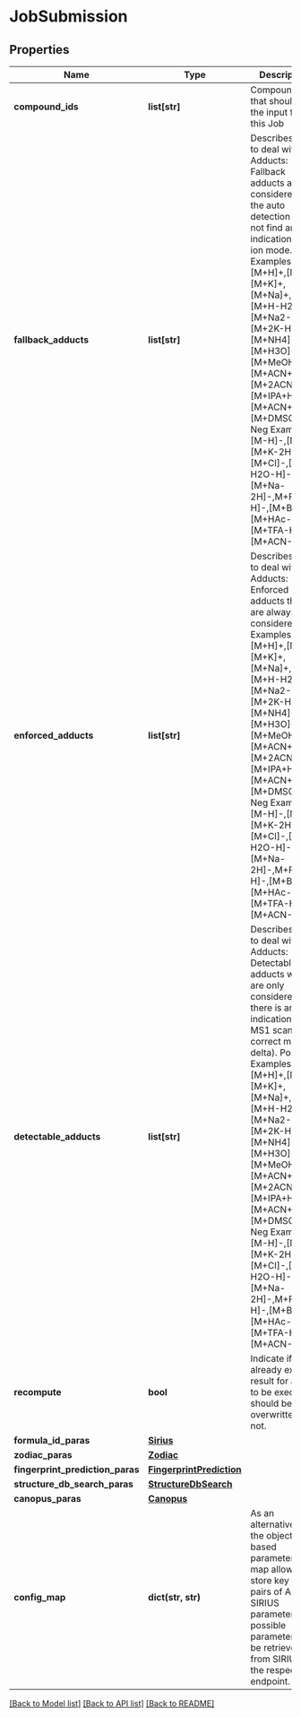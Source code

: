 # JobSubmission

## Properties
Name | Type | Description | Notes
------------ | ------------- | ------------- | -------------
**compound_ids** | **list[str]** | Compounds that should be the input for this Job | [optional] 
**fallback_adducts** | **list[str]** | Describes how to deal with Adducts: Fallback adducts are considered if the auto detection did not find any indication for an ion mode.  Pos Examples: [M+H]+,[M]+,[M+K]+,[M+Na]+,[M+H-H2O]+,[M+Na2-H]+,[M+2K-H]+,[M+NH4]+,[M+H3O]+,[M+MeOH+H]+,[M+ACN+H]+,[M+2ACN+H]+,[M+IPA+H]+,[M+ACN+Na]+,[M+DMSO+H]+  Neg Examples: [M-H]-,[M]-,[M+K-2H]-,[M+Cl]-,[M-H2O-H]-,[M+Na-2H]-,M+FA-H]-,[M+Br]-,[M+HAc-H]-,[M+TFA-H]-,[M+ACN-H]- | [optional] 
**enforced_adducts** | **list[str]** | Describes how to deal with Adducts:  Enforced adducts that are always considered.  Pos Examples: [M+H]+,[M]+,[M+K]+,[M+Na]+,[M+H-H2O]+,[M+Na2-H]+,[M+2K-H]+,[M+NH4]+,[M+H3O]+,[M+MeOH+H]+,[M+ACN+H]+,[M+2ACN+H]+,[M+IPA+H]+,[M+ACN+Na]+,[M+DMSO+H]+  Neg Examples: [M-H]-,[M]-,[M+K-2H]-,[M+Cl]-,[M-H2O-H]-,[M+Na-2H]-,M+FA-H]-,[M+Br]-,[M+HAc-H]-,[M+TFA-H]-,[M+ACN-H]- | [optional] 
**detectable_adducts** | **list[str]** | Describes how to deal with Adducts: Detectable adducts which are only considered if there is an indication in the MS1 scan (e.g. correct mass delta).  Pos Examples: [M+H]+,[M]+,[M+K]+,[M+Na]+,[M+H-H2O]+,[M+Na2-H]+,[M+2K-H]+,[M+NH4]+,[M+H3O]+,[M+MeOH+H]+,[M+ACN+H]+,[M+2ACN+H]+,[M+IPA+H]+,[M+ACN+Na]+,[M+DMSO+H]+  Neg Examples: [M-H]-,[M]-,[M+K-2H]-,[M+Cl]-,[M-H2O-H]-,[M+Na-2H]-,M+FA-H]-,[M+Br]-,[M+HAc-H]-,[M+TFA-H]-,[M+ACN-H]- | [optional] 
**recompute** | **bool** | Indicate if already existing result for a tool to be executed should be overwritten or not. | [optional] 
**formula_id_paras** | [**Sirius**](Sirius.md) |  | [optional] 
**zodiac_paras** | [**Zodiac**](Zodiac.md) |  | [optional] 
**fingerprint_prediction_paras** | [**FingerprintPrediction**](FingerprintPrediction.md) |  | [optional] 
**structure_db_search_paras** | [**StructureDbSearch**](StructureDbSearch.md) |  | [optional] 
**canopus_paras** | [**Canopus**](Canopus.md) |  | [optional] 
**config_map** | **dict(str, str)** | As an alternative to the object based parameters, this map allows to store key value pairs  of ALL SIRIUS parameters. All possible parameters can be retrieved from SIRIUS via the respective endpoint. | [optional] 

[[Back to Model list]](../README.md#documentation-for-models) [[Back to API list]](../README.md#documentation-for-api-endpoints) [[Back to README]](../README.md)

